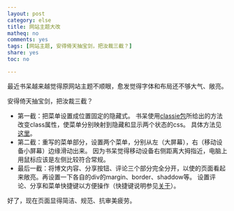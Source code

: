 ```yaml
---
layout: post 
category: else
title: 网站主题大改
matheq: no
comments: yes
tags: [网站主题, 安得倚天抽宝剑，把汝裁三截？]
share: yes
toc: no

---
```


最近书呆越来越觉得原网站主题不顺眼，愈发觉得字体和布局还不够大气、敞亮。

安得倚天抽宝剑，把汝裁三截？

- 第一截：把菜单设置成位置固定的隐藏式。
书呆使用[classie包](https://github.com/desandro/classie)所给出的方法改变class属性，使菜单分别映射到隐藏和显示两个状态的css。
具体方法见[这里](http://tympanus.net/codrops/2013/04/17/slide-and-push-menus/)。
-  第二截：重写的菜单部分，设置两个菜单，分别从左（大屏幕），右（移动设备小屏幕）边缘滑动出来。
因为书呆觉得移动设备右侧距离大拇指近，电脑上用鼠标应该是左侧比较符合常规。
- 最后一截：将博文内容、分享按钮、评论三个部分完全分开，以使的页面看起来敞亮。再设置一下各自的div的margin、border、shaddow等。
设置评论、分享和菜单快捷键以方便操作（快捷键说明参见[关于](https://dustincys.github.io/cn/about/)）。

好了，现在页面显得简洁、规范、抗审美疲劳。
